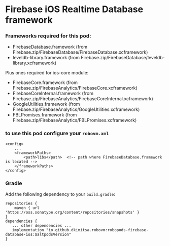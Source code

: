# Firebase iOS Realtime Database framework

### Frameworks required for this pod: 
* FirebaseDatabase.framework (from Firebase.zip/FirebaseDatabase/FirebaseDatabase.xcframework)
* leveldb-library.framework (from Firebase.zip/FirebaseDatabase/leveldb-library.xcframework)

Plus ones required for ios-core module:
* FirebaseCore.framework (from Firebase.zip/FirebaseAnalytics/FirebaseCore.xcframework)
* FirebaseCoreInternal.framework (from Firebase.zip/FirebaseAnalytics/FirebaseCoreInternal.xcframework)
* GoogleUtilities.framework (from Firebase.zip/FirebaseAnalytics/GoogleUtilities.xcframework)
* FBLPromises.framework (from Firebase.zip/FirebaseAnalytics/FBLPromises.xcframework)

### to use this pod configure your `robovm.xml`

```
<config>
    ...
    <frameworkPaths>
        <path>libs</path>  <!-- path where FirebaseDatabase.framework is located -->
    </frameworkPaths>
</config>
```

### Gradle

Add the following dependency to your `build.gradle`:

```
repositories {
    maven { url 'https://oss.sonatype.org/content/repositories/snapshots' }
}
dependencies {
   ... other dependencies ...
   implementation "io.github.dkimitsa.robovm:robopods-firebase-database-ios:$altpodsVersion"
}
```
